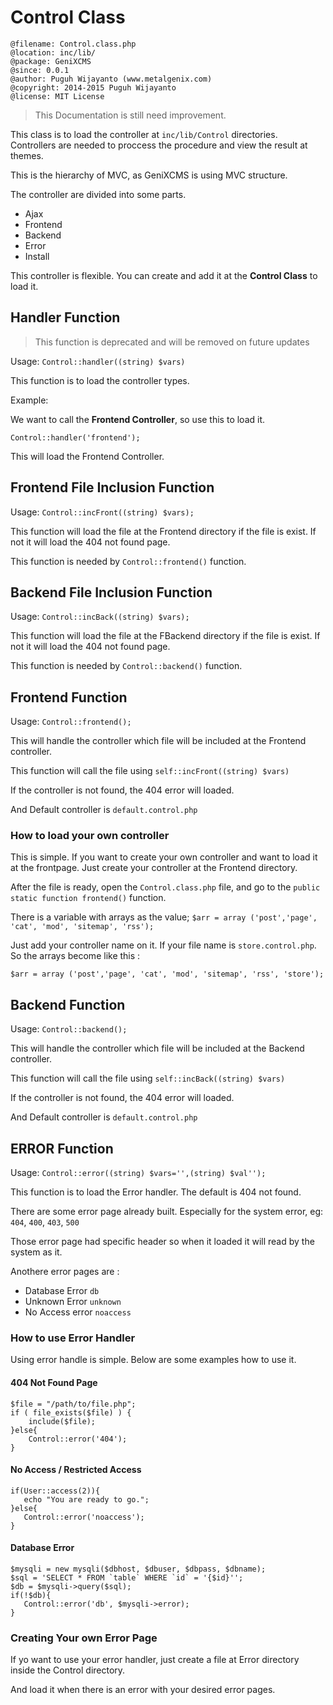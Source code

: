 # Control Class

```
@filename: Control.class.php
@location: inc/lib/
@package: GeniXCMS
@since: 0.0.1
@author: Puguh Wijayanto (www.metalgenix.com)
@copyright: 2014-2015 Puguh Wijayanto
@license: MIT License
```

> This Documentation is still need improvement.

This class is to load the controller at `inc/lib/Control` directories. Controllers are needed to proccess the procedure and view the result at themes. 

This is the hierarchy of MVC, as GeniXCMS is using MVC structure. 

The controller are divided into some parts.

- Ajax
- Frontend
- Backend
- Error
- Install

This controller is flexible. You can create and add it at the **Control Class** to load it. 

## Handler Function

> This function is deprecated and will be removed on future updates

Usage: `Control::handler((string) $vars)`

This function is to load the controller types.

Example: 

We want to call the **Frontend Controller**, so use this to load it. 

`Control::handler('frontend');`

This will load the Frontend Controller.

## Frontend File Inclusion Function

Usage: `Control::incFront((string) $vars);`

This function will load the file at the Frontend directory if the file is exist. If not it will load the 404 not found page. 

This function is needed by `Control::frontend()` function. 



## Backend File Inclusion Function

Usage: `Control::incBack((string) $vars);`

This function will load the file at the FBackend directory if the file is exist. If not it will load the 404 not found page. 

This function is needed by `Control::backend()` function. 


## Frontend Function

Usage: `Control::frontend();`

This will handle the controller which file will be included at the Frontend controller.

This function will call the file using `self::incFront((string) $vars)`

If the controller is not found, the 404 error will loaded.

And Default controller is `default.control.php`


### How to load your own controller

This is simple. If you want to create your own controller and want to load it at the frontpage. Just create your controller at the Frontend directory. 

After the file is ready, open the `Control.class.php` file, and go to the `public static function frontend()` function. 

There is a variable with arrays as the value; 
`$arr = array ('post','page', 'cat', 'mod', 'sitemap', 'rss');`

Just add your controller name on it. If your file name is `store.control.php`. So the arrays become like this :

`$arr = array ('post','page', 'cat', 'mod', 'sitemap', 'rss', 'store');`


## Backend Function

Usage: `Control::backend();`

This will handle the controller which file will be included at the Backend controller.

This function will call the file using `self::incBack((string) $vars)`

If the controller is not found, the 404 error will loaded.

And Default controller is `default.control.php`



## ERROR Function

Usage: `Control::error((string) $vars='',(string) $val'');`


This function is to load the Error handler. The default is 404 not found. 

There are some error page already built. Especially for the system error, eg: `404`, `400`, `403`, `500`

Those error page had specific header so when it loaded it will read by the system as it.

Anothere error pages are : 

- Database Error `db`
- Unknown Error `unknown`
- No Access error `noaccess`

### How to use Error Handler

Using error handle is simple. Below are some examples how to use it.

#### 404 Not Found Page
```
$file = "/path/to/file.php";
if ( file_exists($file) ) {
    include($file);
}else{
    Control::error('404');
}
```


#### No Access / Restricted Access

```
if(User::access(2)){
   echo "You are ready to go.";
}else{
   Control::error('noaccess');
}
```


#### Database Error 

```
$mysqli = new mysqli($dbhost, $dbuser, $dbpass, $dbname);
$sql = 'SELECT * FROM `table` WHERE `id` = '{$id}'';
$db = $mysqli->query($sql);
if(!$db){
   Control::error('db', $mysqli->error);
}
```


### Creating Your own Error Page

If yo want to use your error handler, just create a file at Error directory inside the Control directory.

And load it when there is an error with your desired error pages.

